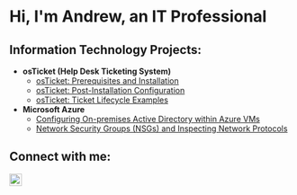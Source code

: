 <h1>Hi, I'm Andrew, an <a>IT Professional</a></h1>

<h2> Information Technology Projects:</h2>

- <b>osTicket (Help Desk Ticketing System)</b>
  - [osTicket: Prerequisites and Installation](https://github.com/yUSaul/osticket-prereqs)
  - [osTicket: Post-Installation Configuration](https://github.com/yUSaul/post-install-config)
  - [osTicket: Ticket Lifecycle Examples](https://github.com/yUSaul/ticket-lifecycle)
- <b>Microsoft Azure</b>
  - [Configuring On-premises Active Directory within Azure VMs](https://github.com/yUSaul/configure-ad)
  - [Network Security Groups (NSGs) and Inspecting Network Protocols](https://github.com/yUSaul/azure-network-protocols)

<h2>Connect with me:</h2>


[<img align="left" alt="Josh | LinkedIn" width="22px" src="https://cdn.jsdelivr.net/npm/simple-icons@v3/icons/linkedin.svg" />][linkedin]



[linkedin]: https://linkedin.com/in/Josh
